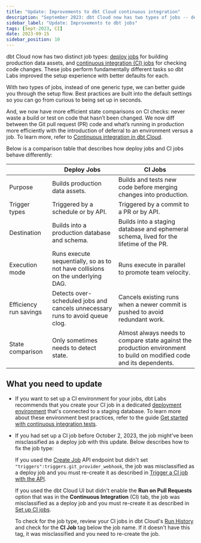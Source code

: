 ```yaml
---
title: "Update: Improvements to dbt Cloud continuous integration"
description: "September 2023: dbt Cloud now has two types of jobs -- deploy jobs and CI jobs -- with streamlined setup and improved efficiency. "
sidebar_label: "Update: Improvements to dbt jobs"
tags: [Sept-2023, CI]
date: 2023-09-15
sidebar_position: 10
---
```


dbt Cloud now has two distinct job types: [deploy jobs](/docs/deploy/deploy-jobs) for building production data assets, and [continuous integration (CI) jobs](/docs/deploy/ci-jobs) for checking code changes. These jobs perform fundamentally different tasks so dbt Labs improved the setup experience with better defaults for each. 

With two types of jobs, instead of one generic type, we can better guide you through the setup flow. Best practices are built into the default settings so you can go from curious to being set up in seconds.

<Lightbox src="/img/docs/release-notes/ci-job-setup.gif" width="60%" title="Example of setting up a CI job"/>

And, we now have more efficient state comparisons on CI checks: never waste a build or test on code that hasn’t been changed. We now diff between the Git pull request (PR) code and what’s running in production more efficiently with the introduction of deferral to an environment versus a job. To learn more, refer to [Continuous integration in dbt Cloud](/docs/deploy/continuous-integration). 

Below is a comparison table that describes how deploy jobs and CI jobs behave differently:

|  | Deploy Jobs | CI Jobs |
| --- | --- | --- |
| Purpose | Builds production data assets. | Builds and tests new code before merging changes into production. |
| Trigger types | Triggered by a schedule or by API. | Triggered by a commit to a PR or by API. |
| Destination | Builds into a production database and schema. | Builds into a staging database and ephemeral schema, lived for the lifetime of the PR. |
| Execution mode | Runs execute sequentially, so as to not have collisions on the underlying DAG. | Runs execute in parallel to promote team velocity. |
| Efficiency run savings | Detects over-scheduled jobs and cancels unnecessary runs to avoid queue clog. | Cancels existing runs when a newer commit is pushed to avoid redundant work. |
| State comparison | Only sometimes needs to detect state. | Almost always needs to compare state against the production environment to build on modified code and its dependents. |


## What you need to update

- If you want to set up a CI environment for your jobs, dbt Labs recommends that you create your CI job in a dedicated [deployment environment](/docs/deploy/deploy-environments#create-a-deployment-environment) that's connected to a staging database. To learn more about these environment best practices, refer to the guide [Get started with continuous integration tests](/guides/orchestration/set-up-ci/overview). 

- If you had set up a CI job before October 2, 2023, the job might've been misclassified as a deploy job with this update. Below describes how to fix the job type:

    If you used the [Create Job](/dbt-cloud/api-v2#/operations/Create%20Job) API endpoint but didn't set `"triggers":triggers.git_provider_webhook`, the job was misclassified as a deploy job and you must re-create it as described in [Trigger a CI job with the API](/docs/deploy/ci-jobs#trigger-a-ci-job-with-the-api).

    If you used the dbt Cloud UI but didn't enable the **Run on Pull Requests** option that was in the **Continuous Integration** (CI) tab, the job was misclassified as a deploy job and you must re-create it as described in [Set up CI jobs](/docs/deploy/ci-jobs#set-up-ci-jobs).

    To check for the job type, review your CI jobs in dbt Cloud's [Run History](/docs/deploy/run-visibility#run-history) and check for the **CI Job** tag below the job name. If it doesn't have this tag, it was misclassified and you need to re-create the job.

    <Lightbox src="/img/docs/release-notes/ci-job-tag.png" width="60%" title="Example of a correct CI job type"/>

